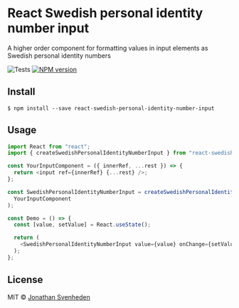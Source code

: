 # React Swedish personal identity number input

A higher order component for formatting values in input elements as Swedish personal identity numbers

![Tests][tests-badge]
[![NPM version][npm-image]][npm-url]

## Install

```
$ npm install --save react-swedish-personal-identity-number-input
```

## Usage

```ts
import React from "react";
import { createSwedishPersonalIdentityNumberInput } from "react-swedish-personal-identity-number-input";

const YourInputComponent = ({ innerRef, ...rest }) => {
  return <input ref={innerRef} {...rest} />;
};

const SwedishPersonalIdentityNumberInput = createSwedishPersonalIdentityNumberInput(
  YourInputComponent
);

const Demo = () => {
  const [value, setValue] = React.useState();

  return (
    <SwedishPersonalIdentityNumberInput value={value} onChange={setValue} />
  );
};
```

## License

MIT © [Jonathan Svenheden](https://github.com/svenheden)

[npm-url]: https://npmjs.org/package/react-swedish-personal-identity-number-input
[npm-image]: https://badge.fury.io/js/react-swedish-personal-identity-number-input.svg
[tests-badge]: https://github.com/svenheden/react-swedish-personal-identity-number-input/workflows/Tests/badge.svg
